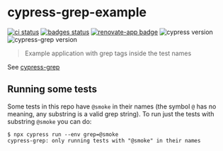 # cypress-grep-example
[![ci status][ci image]][ci url] [![badges status][badges image]][badges url]
[![renovate-app badge][renovate-badge]][renovate-app] ![cypress version](https://img.shields.io/badge/cypress-7.2.0-brightgreen) ![cypress-grep version](https://img.shields.io/badge/cypress--grep-1.0.1-brightgreen)
> Example application with grep tags inside the test names

See [cypress-grep](https://github.com/bahmutov/cypress-grep)

## Running some tests

Some tests in this repo have `@smoke` in their names (the symbol `@` has no meaning, any substring is a valid grep string). To run just the tests with substring `@smoke` you can do:

```
$ npx cypress run --env grep=@smoke
cypress-grep: only running tests with "@smoke" in their names
```

[ci image]: https://github.com/bahmutov/cypress-grep-example/workflows/ci/badge.svg?branch=main
[ci url]: https://github.com/bahmutov/cypress-grep-example/actions
[badges image]: https://github.com/bahmutov/cypress-grep-example/workflows/badges/badge.svg?branch=main
[badges url]: https://github.com/bahmutov/cypress-grep-example/actions
[renovate-badge]: https://img.shields.io/badge/renovate-app-blue.svg
[renovate-app]: https://renovateapp.com/
